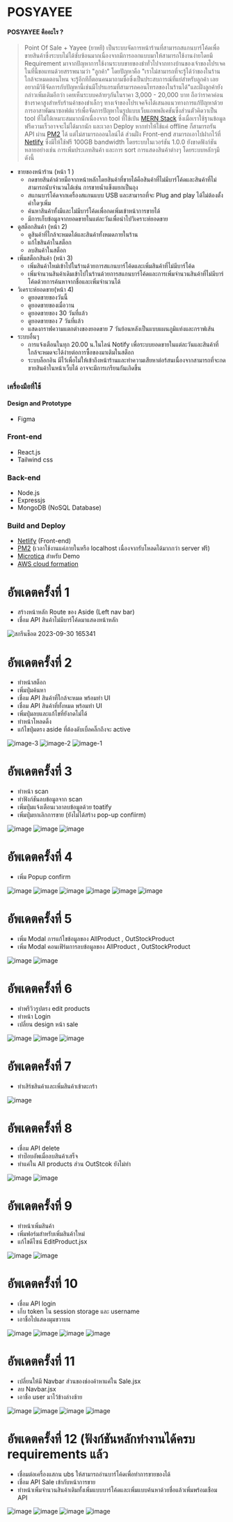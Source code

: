# POSYAYEE
#### POSYAYEE คืออะไร ?
> Point Of Sale + Yayee (ยาหยี)
    เป็นระบบจัดการหน้าร้านที่สามารถสแกนบาร์โค้ดเพื่อขายสินค้าซึ่งระบบไม่ได้ซับซ้อนมากเนื่องจากมีการออกแบบมาให้สามารถใช้งานง่ายโดยมี Requirement มาจากปัญหาการใช้งานระบบขายของชำทั่วไปจากทางบ้านของเจ้าของโปรเจค ในที่นี้ขอแทนด้วยสรรพนามว่า "ลูกค้า" 
โดยปัญหาคือ "เราไม่สามารถที่จะรู้ได้ว่าของในร้านใกล้จะหมดตอนไหน จะรู้อีกทีก็ตอนคนมาถามซื้อซึ่งเป็นประสบการณ์ที่แย่สำหรับลูกค้า เลยอยากมีวิธีจัดการกับปัญหานี้เช่นมีโปรแกรมที่สามารถคอนโทรลของในร้านได้"และฝั่งลูกค้ายังกล่าวเพิ่มเติมอีกว่า เคยเห็นระบบคล้ายๆกันในราคา 3,000 - 20,000 บาท ถือว่าราคาค่อนข้างราคาสูงสำหรับร้านค้าของชำเล็กๆ ทางเจ้าของโปรเจคจึงได้เสนอแนวทางการแก้ปัญหาด้วยการอาสาพัฒนาซอฟต์แวร์เพื่อจัดการปัญหาในรูปแบบเว็บแอพพลิเคชันซึ่งส่วนตัวคิดวาเป็น tool ที่ไม่ได้เหมาะสมมากนักเนื่องจาก tool ที่ใช้เป์น [MERN Stack](https://medium.com/nexthopthai/mern-stack-%E0%B8%84%E0%B8%B7%E0%B8%AD%E0%B8%AD%E0%B8%B0%E0%B9%84%E0%B8%A3-e651592206ce) ซึ่งเมื่อเราใช้ฐานข้อมูลฟรีความเร็วอาจจะไม่ได้มากนัก และเวลา Deploy หากทำให้ใช้แค่ offline ก็สามารถรัน API ผ่าน [PM2](https://pm2.keymetrics.io/) ได้ แต่ไม่สามารถออนไลน์ได้ ส่วนฝั่ง Front-end สามารถเอาไปฝากไว้ที่ [Netlify](https://www.netlify.com/) ซึ่งมีให้ใช้ฟรี 100GB bandwidth โดยระบบในเวอร์ชัน 1.0.0  ยังขาดฟังก์ชันหลายอย่างเช่น การเพิ่มประเภทสินค้า และการ sort การแสดงสินค้าต่างๆ โดยระบบหลักๆมีดังนี้
 - ขายของหน้าร้าน (หน้า 1 )
   - กดขายสินค้าด้วยมือจากหน้าหลักโดยสินค้าที่ขายได้คือสินค้าที่ไม่มีบาร์โค้ดและสินค้าที่ไม่สามารถนับจำนวนได้เช่น การขายนํ้าแข็งแยกเป็นถุง
   - สแกนบาร์โค้ดจากเครื่องสแกนแบบ USB และสามารถที่จะ Plug and play ได้ไม่ต้องตั้งค่าใดๆเพิ่ม
   - ค้นหาสินค้าทั้งมีและไม่มีบาร์โค้ดเพื่อกดเพิ่มเข้าหน้าการขายได้
   - มีการเก็บข้อมูลจากยอดขายในแต่ละวันเพื่อนำไปวิเคราะห์ยอดขาย
- ดูสต็อกสินค้า (หน้า 2)
  - ดูสินค้าที่ใกล้จะหมดได้และสินค้าทั้งหมดภายในร้าน
  - แก้ไขสินค้าในสต็อก
  - ลบสินค้าในสต็อก
- เพิ่มสต็อกสินค้า (หน้า 3)
  - เพิ่มสินค้าใหม่เข้าไปในร้านด้วยการสแกนบาร์โค้ดและเพิ่มสินค้าที่ไม่มีบาร์โค้ด
  - เพิ่มจำนวนสินค้าเดิมเข้าไปในร้านด้วยการสแกนบาร์โค้ดและการเพิ่มจำนวนสินค้าที่ไม่มีบาร์โค้ดด้วยการค้นหาจากชื่อและเพิ่มจำนวนได้
- วิเคราะห์ยอดขาย(หน้า 4)
  - ดูยอดขายของวันนี้
  - ดูยอดขายของเมื่อวาน
  - ดูยอดขายของ 30 วันที่แล้ว
  - ดูยอดขายของ 7 วันที่แล้ว
  - แสดงกราฟความแตกต่างของยอดขาย 7 วันย้อนหลังเป็นแบบแผนภูมิแท่งและกราฟเส้น
 - ระบบอื่นๆ
    - การแจ้งเตือนในทุก 20.00 น.ในไลน์ Notify เพื่อระบบยอดขายในแต่ละวันและสินค้าที่ใกล้จะหมดจะได้ง่ายต่อการซื้อของมาเติมในสต็อก
    - ระบบล็อกอิน มีไว้เพื่อไม่ให้เข้าถึงหน้าร้านและทำความเสียหาต่อร้สนเนื่องจากสามารถที่จะกดขายสินค้าในหน้าเว็บได้ อาจจะมีการเกรียนกันเกิดขึ้น


### เครื่องมือที่ใช้
#### Design and Prototype
- Figma
### Front-end 
- React.js 
- Tailwind css
### Back-end 
- Node.js 
- Expressjs
- MongoDB (NoSQL Database)
### Build and Deploy
- [Netlify](https://www.netlify.com/) (Front-end)
- [PM2](https://pm2.keymetrics.io/) (เวลาใช้งานแค่ภายในหรือ localhost เนื่องจากรับโหลดได้มากกว่า server ฟรี)
- [Microtica](https://www.microtica.com/) สำหรับ Demo
- [AWS cloud formation](https://aws.amazon.com/th/cloudformation/)

# อัพเดตครั้งที่ 1
- สร้างหน้าหลัก Route ของ Aside (Left nav bar)
- เชื่อม API สินค้าไม่มีบาร์โค้ดมาแสดงหน้าหลัก 

![สกรีนช็อต 2023-09-30 165341](https://github.com/boytur/POS-MERN-CLIENT-SIDE/assets/104257779/5e7eae68-6e28-4233-8e76-49205b78c613)

# อัพเดตครั้งที่ 2
- ทำหน้าสต็อก 
- เพิ่มปุ่มค้นหา
- เชื่อม API สินค้าที่ใกล้จะหมด พร้อมทำ UI 
- เชื่อม API สินค้าที่ทั้งหมด พร้อมทำ UI 
- เพิ่มปุ่มลบและแก้ไขที่ยังกดไม่ได้ 
- ทำหน้าโหลดดิ้ง
- แก้ไขปุ่มตรง aside ที่ต้องดับเบิ้ลคลิ๊กถึงจะ active
  
![image-3](https://github.com/boytur/POS-YAYEE-CLIENT/assets/104257779/587a7afd-84f0-4c68-ba77-a906d965c478)
![image-2](https://github.com/boytur/POS-YAYEE-CLIENT/assets/104257779/9d1c002b-5b08-4e61-9265-2383dfda35d9)
![image-1](https://github.com/boytur/POS-YAYEE-CLIENT/assets/104257779/54d15bb5-66f3-4db9-89e5-e25066a613dc)


# อัพเดตครั้งที่ 3
- ทำหน้า scan
- ทำฟังก์ชันลบข้อมูลจาก scan
- เพิ่มปุ่มแจ้งเตือนเวลาลบข้อมูลด้วย toatify
- เพิ่มปุ่มยกเลิกการขาย (ยังไม่ได้สร้าง pop-up confiirm)

  
![image](https://github.com/boytur/POS-MERN-CLIENT-SIDE/assets/104257779/caa5b99d-8d2a-4a01-b281-8c93c1c9cf2a)
![image](https://github.com/boytur/POS-MERN-CLIENT-SIDE/assets/104257779/c47e9ebe-dc96-4026-b77b-97113e7ddd0f)
![image](https://github.com/boytur/POS-MERN-CLIENT-SIDE/assets/104257779/6797ed15-7030-4e5b-be0a-3b391972b007)

# อัพเดตครั้งที่ 4
- เพิ่ม Popup confirm
  
![image](https://github.com/boytur/POS-MERN-CLIENT-SIDE/assets/104257779/d0aa4f5c-3519-4314-857d-02b3668355e4)
![image](https://github.com/boytur/POS-MERN-CLIENT-SIDE/assets/104257779/52662abb-b704-4d5c-ada6-f7005081ff8d)
![image](https://github.com/boytur/POS-MERN-CLIENT-SIDE/assets/104257779/0e8f4345-2e3b-4af3-bdaf-5f595a1a005a)
![image](https://github.com/boytur/POS-MERN-CLIENT-SIDE/assets/104257779/1935606b-ac49-42a9-bd7c-2b1afb0d94b5)
![image](https://github.com/boytur/POS-MERN-CLIENT-SIDE/assets/104257779/ae1340ac-7188-4549-959e-6c189022d673)
![image](https://github.com/boytur/POS-MERN-CLIENT-SIDE/assets/104257779/81c07f21-9500-4f99-ad0f-38e02c2856f7)

# อัพเดตครั้งที่ 5
- เพิ่ม Modal การแก้ไขข้อมูลของ AllProduct , OutStockProduct
- เพิ่ม Modal คอนเฟิร์มการลบข้อมูลของ AllProduct , OutStockProduct

![image](https://github.com/boytur/POS-MERN-CLIENT-SIDE/assets/104257779/d64f57f9-2f96-4c37-98d0-c1cbe3639272)
![image](https://github.com/boytur/POS-MERN-CLIENT-SIDE/assets/104257779/32f422eb-5b3d-4cdb-9602-17c7f49029c4)

# อัพเดตครั้งที่ 6
 - ทำพรีวิวรูปตรง edit products
 - ทำหน้า Login
 - เปลี่ยน design หน้า sale

![image](https://github.com/boytur/POS-MERN-CLIENT-SIDE/assets/104257779/7dadf622-8c64-47b7-ac4f-ee89e8f03263)
![image](https://github.com/boytur/POS-MERN-CLIENT-SIDE/assets/104257779/9baaa2fa-7979-4892-bee4-d83d8ecf6bd0)
![image](https://github.com/boytur/POS-MERN-CLIENT-SIDE/assets/104257779/7355794c-7436-4f9d-b4f1-4d0129a24617)

# อัพเดตครั้งที่ 7
- ทำเสิร์ชสินค้าและเพิ่มสินค้าเข้าตะกร้า

![image](https://github.com/boytur/POS-YAYEE-CLIENT/assets/104257779/2c8ca424-8bf3-4f22-b219-304af7487b59)

# อัพเดตครั้งที่ 8
- เชื่อม API delete
- ทำป๊อบอัพเมื่อลบสินค้าเสร็จ
- ทำแค่ใน All products ส่วน OutStcok ยังไม่ทำ

![image](https://github.com/boytur/POS-YAYEE-CLIENT/assets/104257779/5444a636-3891-4842-abc0-bf683458c56a)
![image](https://github.com/boytur/POS-YAYEE-CLIENT/assets/104257779/c3a41dba-77ea-4af5-ae5d-ec23718e4e3a)

# อัพเดตครั้งที่ 9
- ทำหน้าเพิ่มสินค้า
- เพิ่มฟอร์มสำหรับเพิ่มสินค้าใหม่
- แก้ไขดีไซน์ EditProduct.jsx

![image](https://github.com/boytur/POS-YAYEE-CLIENT/assets/104257779/cc3eba02-0180-4a89-8768-1a4c09856ded)
![image](https://github.com/boytur/POS-YAYEE-CLIENT/assets/104257779/1f9dd1f9-9a54-4a4d-9895-a448250eff87)

# อัพเดตครั้งที่ 10
- เชื่อม API login
- เก็บ token ใน session storage และ username
- เอาชื่อไปแสดงมุมขวาบน

![image](https://github.com/boytur/POS-YAYEE-CLIENT/assets/104257779/9215dabb-ab69-45e9-89ba-522bf774de08)
![image](https://github.com/boytur/POS-YAYEE-CLIENT/assets/104257779/ae79991d-e4fe-4c63-bba9-17979e335784)
![image](https://github.com/boytur/POS-YAYEE-CLIENT/assets/104257779/2fd9564c-6f74-4969-8f1c-a02df3baddb7)
![image](https://github.com/boytur/POS-YAYEE-CLIENT/assets/104257779/34acaa89-046a-4f2f-b32b-a64a471330c9)

# อัพเดตครั้งที่ 11
- เปลี่ยนให้มี Navbar ส่วนของช่องค้าหาแค่ใน Sale.jsx
- ลบ Navbar.jsx
- เอาชื่อ user มาไว้ข้างล่างซ้าย

![image](https://github.com/boytur/POS-YAYEE-CLIENT/assets/104257779/42a8887d-41a7-4b6c-a208-ece372a1c031)
![image](https://github.com/boytur/POS-YAYEE-CLIENT/assets/104257779/751db64b-f928-4411-a165-a9287159c062)
![image](https://github.com/boytur/POS-YAYEE-CLIENT/assets/104257779/bd11f931-d09f-4bb8-bae0-00ed8006f095)
![image](https://github.com/boytur/POS-YAYEE-CLIENT/assets/104257779/98bc6020-ad21-484e-bb11-0cc7e8a7f9de)

# อัพเดตครั้งที่ 12 (ฟังก์ชันหลักทำงานได้ครบ requirements แล้ว
- เชื่อมต่อเครื่องแสกน ubs ให้สามารถอ่านบาร์โค้ดเพื่อทำการขายของได้
- เชื่อม API Sale เข้ากับหน้าการขาย
- ทำหน้าเพิ่มจำนวนสินค้าเติมทั้งเพิ่มแบบบาร์โค้ดและเพิ่มแบบค้นหาด้วยชื่อแล้วเพิ่มพร้อมเชือม API

![image](https://github.com/boytur/POSYAYEE-CLIENT/assets/104257779/8131a434-c787-4254-baba-d44f9e0ecfe0)
![image](https://github.com/boytur/POSYAYEE-CLIENT/assets/104257779/e0091c78-07bd-45f5-aef5-98db56f7680b)
![image](https://github.com/boytur/POSYAYEE-CLIENT/assets/104257779/633fe700-d12e-48a9-8a65-0b26729d9f12)
![image](https://github.com/boytur/POSYAYEE-CLIENT/assets/104257779/39ec22f5-b3b1-46f7-9a06-5750c0682cf1)



